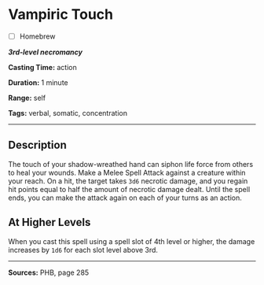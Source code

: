 # Vampiric Touch

- [ ] Homebrew

***3rd-level necromancy***

**Casting Time:** action

**Duration:** 1 minute

**Range:** self

**Tags:** verbal, somatic, concentration

---

## Description
The touch of your shadow-wreathed hand can siphon life force from others to heal your wounds.
Make a Melee Spell Attack against a creature within your reach.
On a hit, the target takes `3d6` necrotic damage, and you regain hit points equal to half the amount of necrotic damage dealt.
Until the spell ends, you can make the attack again on each of your turns as an action.

## At Higher Levels
When you cast this spell using a spell slot of 4th level or higher, the damage increases by `1d6` for each slot level above 3rd.

---

**Sources:** PHB, page 285
